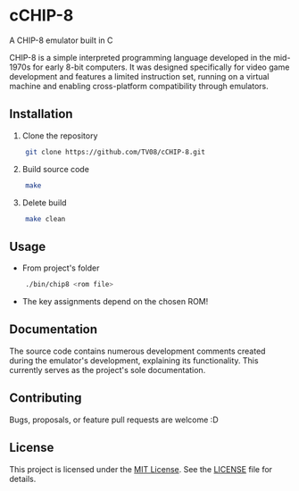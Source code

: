 # cCHIP-8
A CHIP-8 emulator built in C

CHIP-8 is a simple interpreted programming language developed in the mid-1970s for early 8-bit computers. It was designed specifically for video game development and features a limited instruction set, running on a virtual machine and enabling cross-platform compatibility through emulators.

## Installation

1. Clone the repository
```bash
    git clone https://github.com/TV08/cCHIP-8.git
```

2. Build source code
```bash
    make
```

3. Delete build
```bash
    make clean
```

## Usage
* From project's folder
```bash
    ./bin/chip8 <rom file>
```
* The key assignments depend on the chosen ROM!

## Documentation
The source code contains numerous development comments created during the emulator's development, explaining its functionality. This currently serves as the project's sole documentation.

## Contributing

Bugs, proposals, or feature pull requests are welcome :D

## License

This project is licensed under the [MIT License](https://choosealicense.com/licenses/mit/). See the [LICENSE](LICENSE) file for details.